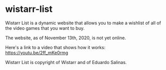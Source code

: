 # wistarr-list
Wistarr List is a dynamic website that allows you to make a wishlist of all of the video games that you want to buy.

The website, as of November 13th, 2020, is not yet online.

Here's a link to a video that shows how it works: https://youtu.be/2ff_mKe0rmg

Wistarr List is copyright of Wistarr and of Eduardo Salinas.
